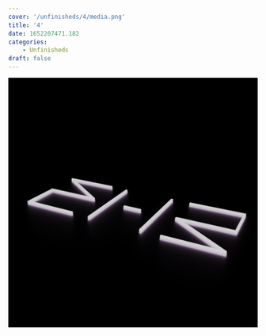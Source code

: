 ```yaml
---
cover: '/unfinisheds/4/media.png'
title: '4'
date: 1652207471.182
categories:
    - Unfinisheds
draft: false
---
```


![](media.png)

                
